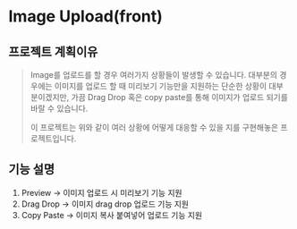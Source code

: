 # Image Upload(front)
## 프로젝트 계획이유
> Image를 업로드를 할 경우 여러가지 상황들이 발생할 수 있습니다.
> 대부분의 경우에는 이미지를 업로드 할 때 미리보기 기능만을 지원하는 단순한 상황이 대부분이겠지만,
> 가끔 Drag Drop 혹은 copy paste를 통해 이미지가 업로드 되기를 바랄 수 있습니다.
>
> 이 프로젝트는 위와 같이 여러 상황에 어떻게 대응할 수 있을 지를 구현해놓은 프로젝트입니다.
## 기능 설명
1. Preview -> 이미지 업로드 시 미리보기 기능 지원
3. Drag Drop -> 이미지 drag drop 업로드 기능 지원
4. Copy Paste -> 이미지 복사 붙여넣어 업로드 기능 지원
